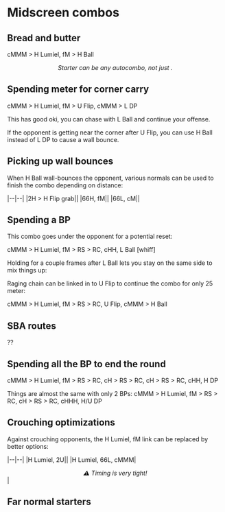 # Midscreen combos

## Bread and butter

<combo>cMMM > H Lumiel, fM > H Ball</combo>

_<center>Starter can be any autocombo, not just <embed medium>.</center>_

## Spending meter for corner carry

<combo>cMMM > H Lumiel, fM > U Flip, cMMM > L DP</combo>

This has good oki, you can chase with <combo>L Ball</combo> and continue your offense.

If the opponent is getting near the corner after <combo>U Flip</combo>, you can use <combo>H Ball</combo> instead of <combo>L DP</combo> to cause a wall bounce.

## Picking up wall bounces

When <combo>H Ball</combo> wall-bounces the opponent, various normals can be used to finish the combo depending on distance:

|--|--|
|<combo>2H > H Flip grab</combo>||
|<combo>66H, fM</combo>||
|<combo>66L, cM</combo>||

## Spending a BP

This combo goes under the opponent for a potential reset:

<combo>cMMM > H Lumiel, fM > RS > RC, cHH, L Ball [whiff]</combo>

Holding <embed d4> for a couple frames after <combo>L Ball</combo> lets you stay on the same side to mix things up:

Raging chain can be linked in to <combo>U Flip</combo> to continue the combo for only 25 meter:

<combo>cMMM > H Lumiel, fM > RS > RC, U Flip, cMMM > H Ball</combo>

## SBA routes

??

## Spending all the BP to end the round

<combo>cMMM > H Lumiel, fM > RS > RC, cH > RS > RC, cH > RS > RC, cHH, H DP</combo>

Things are almost the same with only 2 BPs: <combo>cMMM > H Lumiel, fM > RS > RC, cH > RS > RC, cHHH, H/U DP</combo>

## Crouching optimizations

Against crouching opponents, the <combo>H Lumiel, fM</combo> link can be replaced by better options:

|--|--|
|<combo>H Lumiel, 2U</combo>||
|<combo>H Lumiel, 66L, cMMM</combo>|_<center>⚠️ Timing is very tight!</center>_|

## Far normal starters

